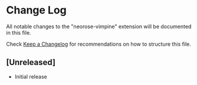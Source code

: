 # Change Log

All notable changes to the "neorose-vimpine" extension will be documented in this file.

Check [Keep a Changelog](http://keepachangelog.com/) for recommendations on how to structure this file.

## [Unreleased]

- Initial release
